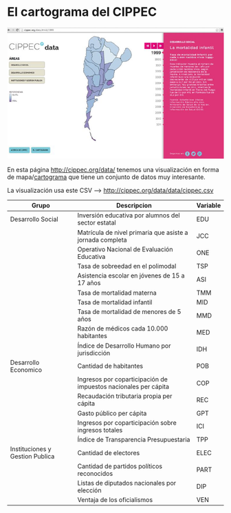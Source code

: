 # El cartograma del CIPPEC

![cartograma](https://raw.githubusercontent.com/aaizemberg/geo-data/master/ar/cippec/Cartograma_CIPPEC_data.jpg "cartograma")

En esta página http://cippec.org/data/ tenemos una visualización en forma de mapa/[cartograma](https://es.wikipedia.org/wiki/Cartograma) que tiene un conjunto de datos muy interesante.

La visualización usa este CSV --> http://cippec.org/data/data/cippec.csv

Grupo | Descripcion | Variable
--- | --- | ---
| Desarrollo Social	| Inversión educativa por alumnos del sector estatal | EDU
| 	| Matrícula de nivel primaria que asiste a jornada completa	| JCC
| 	| Operativo Nacional de Evaluación Educativa	| ONE
| 	| Tasa de sobreedad en el polimodal	| TSP
| 	| Asistencia escolar en jóvenes de 15 a 17 años	| ASI
| 	| Tasa de mortalidad materna	| TMM
| 	| Tasa de mortalidad infantil	| MID
| 	| Tasa de mortalidad de menores de 5 años 	| MMD
| 	| Razón de médicos cada 10.000 habitantes	| MED
| 	| Índice de Desarrollo Humano por jurisdicción	| IDH
| Desarrollo Economico | Cantidad de habitantes	| POB
| 	| Ingresos por coparticipación de impuestos nacionales per cápita	| COP
| 	| Recaudación tributaria propia per cápita	| REC
| 	| Gasto público per cápita	| GPT
| 	| Ingresos por coparticipación sobre ingresos totales	| ICI
| 	| Índice de Transparencia Presupuestaria | TPP
| Instituciones y Gestion Publica |	Cantidad de electores	| ELEC
| 	| Cantidad de partidos políticos reconocidos	| PART
| 	| Listas de diputados nacionales por elección	| DIP
| 	| Ventaja de los oficialismos	| VEN
